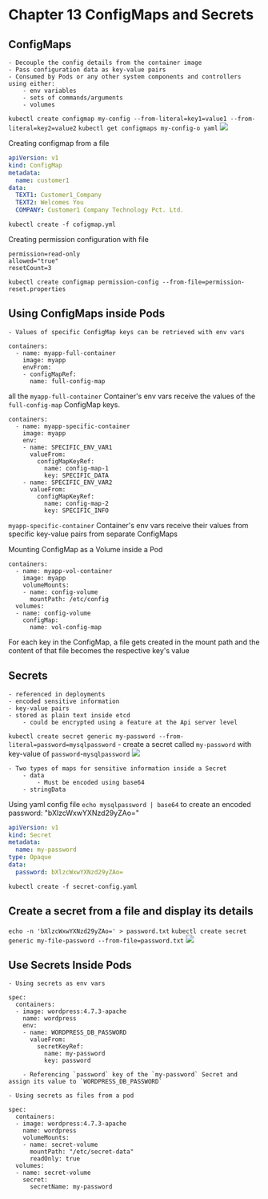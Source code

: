 # Chapter 13 ConfigMaps and Secrets
## ConfigMaps
	- Decouple the config details from the container image
	- Pass configuration data as key-value pairs
	- Consumed by Pods or any other system components and controllers using either:
		- env variables
		- sets of commands/arguments
		- volumes
`kubectl create configmap my-config --from-literal=key1=value1 --from-literal=key2=value2`
`kubectl get configmaps my-config-o yaml`
![](Chapter%2013%20ConfigMaps%20and%20Secrets/Screen%20Shot%202019-09-02%20at%201.39.02%20PM.png)

Creating configmap from a file
``` configmap.yml
apiVersion: v1
kind: ConfigMap
metadata:
  name: customer1
data:
  TEXT1: Customer1_Company
  TEXT2: Welcomes You
  COMPANY: Customer1 Company Technology Pct. Ltd.
```
`kubectl create -f cofigmap.yml`

Creating permission configuration with file
``` permission-reset.properties
permission=read-only
allowed="true"
resetCount=3
```
`kubectl create configmap permission-config --from-file=permission-reset.properties`

## Using ConfigMaps inside Pods
	- Values of specific ConfigMap keys can be retrieved with env vars

```
containers:
  - name: myapp-full-container
    image: myapp
    envFrom:
    - configMapRef:
      name: full-config-map
```
all the `myapp-full-container` Container's env vars receive the values of the `full-config-map` ConfigMap keys.

```
containers:
  - name: myapp-specific-container
    image: myapp
    env:
    - name: SPECIFIC_ENV_VAR1
      valueFrom:
        configMapKeyRef:
          name: config-map-1
          key: SPECIFIC_DATA
    - name: SPECIFIC_ENV_VAR2
      valueFrom:
        configMapKeyRef:
          name: config-map-2
          key: SPECIFIC_INFO
```
`myapp-specific-container` Container's env vars receive their values from specific key-value pairs from separate ConfigMaps

Mounting ConfigMap as a Volume inside a Pod
```
containers:
  - name: myapp-vol-container
    image: myapp
    volumeMounts:
    - name: config-volume
      mountPath: /etc/config
  volumes:
  - name: config-volume
    configMap:
      name: vol-config-map
```
For each key in the ConfigMap, a file gets created in the mount path and the content of that file becomes the respective key's value


## Secrets
	- referenced in deployments
	- encoded sensitive information
	- key-value pairs
	- stored as plain text inside etcd
		- could be encrypted using a feature at the Api server level

`kubectl create secret generic my-password --from-literal=password=mysqlpassword`
	- create a secret called `my-password` with key-value of `password`-`mysqlpassword`
![](Chapter%2013%20ConfigMaps%20and%20Secrets/Screen%20Shot%202019-09-02%20at%204.49.30%20PM.png)

	- Two types of maps for sensitive information inside a Secret
		- data
			- Must be encoded using base64
		- stringData

Using yaml config file
`echo mysqlpassword | base64` to create an encoded password: "bXlzcWxwYXNzd29yZAo="

``` secret-config.yaml
apiVersion: v1
kind: Secret
metadata:
  name: my-password
type: Opaque
data:
  password: bXlzcWxwYXNzd29yZAo=
```

`kubectl create -f secret-config.yaml`

## Create a secret from a file and display its details
`echo -n 'bXlzcWxwYXNzd29yZAo=' > password.txt`
`kubectl create secret generic my-file-password --from-file=password.txt`
![](Chapter%2013%20ConfigMaps%20and%20Secrets/Screen%20Shot%202019-09-02%20at%205.26.38%20PM.png)

## Use Secrets Inside Pods
	- Using secrets as env vars
```
spec:
  containers:
  - image: wordpress:4.7.3-apache
    name: wordpress
    env:
    - name: WORDPRESS_DB_PASSWORD
      valueFrom:
        secretKeyRef:
          name: my-password
          key: password
```
		- Referencing `password` key of the `my-password` Secret and assign its value to `WORDPRESS_DB_PASSWORD`

	- Using secrets as files from a pod
```
spec:
  containers:
  - image: wordpress:4.7.3-apache
    name: wordpress
    volumeMounts:
    - name: secret-volume
      mountPath: "/etc/secret-data"
      readOnly: true
  volumes:
  - name: secret-volume
    secret:
      secretName: my-password
```
